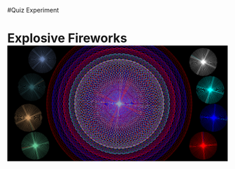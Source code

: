 #Quiz Experiment

<h1>Explosive Fireworks<h/h1>
<img src="https://github.com/DekuBlaziken/TurtleArtDesign/blob/master/Spiraling%20Fireworks.png">
